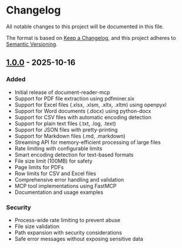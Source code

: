 # Changelog

All notable changes to this project will be documented in this file.

The format is based on [Keep a Changelog](https://keepachangelog.com/en/1.0.0/),
and this project adheres to [Semantic Versioning](https://semver.org/spec/v2.0.0.html).

## [1.0.0] - 2025-10-16

### Added
- Initial release of document-reader-mcp
- Support for PDF file extraction using pdfminer.six
- Support for Excel files (.xlsx, .xlsm, .xltx, .xltm) using openpyxl
- Support for Word documents (.docx) using python-docx
- Support for CSV files with automatic encoding detection
- Support for plain text files (.txt, .log, .text)
- Support for JSON files with pretty-printing
- Support for Markdown files (.md, .markdown)
- Streaming API for memory-efficient processing of large files
- Rate limiting with configurable limits
- Smart encoding detection for text-based formats
- File size limit (100MB) for safety
- Page limits for PDFs
- Row limits for CSV and Excel files
- Comprehensive error handling and validation
- MCP tool implementations using FastMCP
- Documentation and usage examples

### Security
- Process-wide rate limiting to prevent abuse
- File size validation
- Path expansion with security considerations
- Safe error messages without exposing sensitive data

[1.0.0]: https://github.com/ifmelate/document-reader-mcp/releases/tag/v1.0.0

